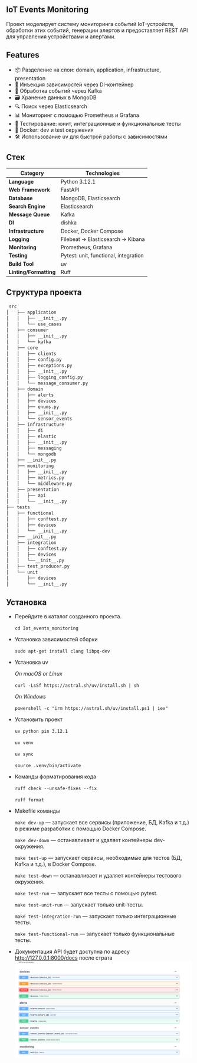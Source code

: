 IoT Events Monitoring
---------------------
Проект моделирует систему мониторинга событий IoT-устройств, обработки этих событий, генерации алертов и предоставляет REST API для управления устройствами и алертами.

Features
--------
- 📦 Разделение на слои: domain, application, infrastructure, presentation
- 🔌 Инъекция зависимостей через DI-контейнер
- 📡 Обработка событий через Kafka
- 🗃 Хранение данных в MongoDB
- 🔍 Поиск через Elasticsearch
- 📊 Мониторинг с помощью Prometheus и Grafana
- 🧪 Тестирование: юнит, интеграционные и функциональные тесты
- 🐳 Docker: dev и test окружения
- 🛠 Использование uv для быстрой работы с зависимостями

## Стек

| Category               | Technologies                          |
|------------------------|---------------------------------------|
| **Language**           | Python 3.12.1                         |
| **Web Framework**      | FastAPI                               |
| **Database**           | MongoDB, Elasticsearch                |
| **Search Engine**      | Elasticsearch                         |
| **Message Queue**      | Kafka                                 |
| **DI**                 | dishka                                |
| **Infrastructure**     | Docker, Docker Compose                |
| **Logging**            | Filebeat → Elasticsearch → Kibana     |
| **Monitoring**         | Prometheus, Grafana                   |
| **Testing**            | Pytest: unit, functional, integration |
| **Build Tool**         | uv                                    |
| **Linting/Formatting** | Ruff                          |


Структура проекта
----------------
```tree
 src
│   ├── application
│   │   ├── __init__.py
│   │   └── use_cases
│   ├── consumer
│   │   ├── __init__.py
│   │   └── kafka 
│   ├── core
│   │   ├── clients
│   │   ├── config.py
│   │   ├── exceptions.py
│   │   ├── __init__.py
│   │   ├── logging_config.py
│   │   └── message_consumer.py
│   ├── domain
│   │   ├── alerts
│   │   ├── devices
│   │   ├── enums.py
│   │   ├── __init__.py
│   │   └── sensor_events
│   ├── infrastructure
│   │   ├── di
│   │   ├── elastic
│   │   ├── __init__.py
│   │   ├── messaging
│   │   └── mongodb
│   ├── __init__.py
│   ├── monitoring
│   │   ├── __init__.py
│   │   ├── metrics.py
│   │   └── middleware.py
│   ├── presentation
│   │   ├── api
│   │   └── __init__.py
├── tests
│   ├── functional
│   │   ├── conftest.py
│   │   ├── devices
│   │   └── __init__.py
│   ├── __init__.py
│   ├── integration
│   │   ├── conftest.py
│   │   ├── devices
│   │   └──__init__.py 
│   ├── test_producer.py
│   └── unit
│       ├── devices
│       └── __init__.py    
```

Установка
---------------

- Перейдите в каталог созданного проекта.

    ``cd Iot_events_monitoring``


- Установка зависимостей сборки

    ``sudo apt-get install clang libpq-dev``


- Установка uv


    *On macOS or Linux*

    ``curl -LsSf https://astral.sh/uv/install.sh | sh``


    *On Windows*

    ``powershell -c "irm https://astral.sh/uv/install.ps1 | iex"``


- Установить проект

    ``uv python pin 3.12.1``

    ``uv venv``

    ``uv sync``

    ``source .venv/bin/activate``


- Команды форматирования кода

    ``ruff check --unsafe-fixes --fix``

    ``ruff format``


- Makefile команды

    ``make dev-up``  — запускает все сервисы (приложение, БД, Kafka и т.д.) в режиме разработки с помощью Docker Compose.

    ``make dev-down``  — останавливает и удаляет контейнеры dev-окружения.

    ``make test-up`` — запускает сервисы, необходимые для тестов (БД, Kafka и т.д.), в Docker Compose.

    ``make test-down`` — останавливает и удаляет контейнеры тестового окружения.

    ``make test-run`` — запускает все тесты с помощью pytest.

    ``make test-unit-run`` — запускает только unit-тесты.

    ``make test-integration-run`` — запускает только интеграционные тесты.

    ``make test-functional-run`` — запускает только функциональные тесты.


- Документация API будет доступна по адресу http://127.0.0.1:8000/docs после страта
    ![ScreenShot](screenshots/img.png)
